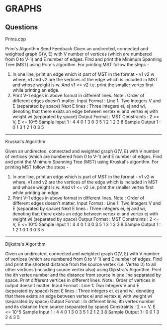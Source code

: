# GRAPHS
Questions
-------------------------------------------------------------------------------------------
Prims.cpp

Prim's Algorithm
Send Feedback
Given an undirected, connected and weighted graph G(V, E) with V number of vertices (which are numbered from 0 to V-1) and E number of edges.
Find and print the Minimum Spanning Tree (MST) using Prim's algorithm.
For printing MST follow the steps -
1. In one line, print an edge which is part of MST in the format -
v1 v2 w
where, v1 and v2 are the vertices of the edge which is included in MST and whose weight is w. And v1 <= v2 i.e. print the smaller vertex first while printing an edge.
2. Print V-1 edges in above format in different lines.
Note : Order of different edges doesn't matter.
Input Format :
Line 1: Two Integers V and E (separated by space)
Next E lines : Three integers ei, ej and wi, denoting that there exists an edge between vertex ei and vertex ej with weight wi (separated by space)
Output Format :
MST
Constraints :
2 <= V, E <= 10^5
Sample Input 1 :
4 4
0 1 3
0 3 5
1 2 1
2 3 8
Sample Output 1 :
0 1 3
1 2 1
0 3 5
-----------------------------------------------------------------------------------------------------------------------------
Kruskal's Algorithm

Given an undirected, connected and weighted graph G(V, E) with V number of vertices (which are numbered from 0 to V-1) and E number of edges.
Find and print the Minimum Spanning Tree (MST) using Kruskal's algorithm.
For printing MST follow the steps -
1. In one line, print an edge which is part of MST in the format -
v1 v2 w
where, v1 and v2 are the vertices of the edge which is included in MST and whose weight is w. And v1 <= v2 i.e. print the smaller vertex first while printing an edge.
2. Print V-1 edges in above format in different lines.
Note : Order of different edges doesn't matter.
Input Format :
Line 1: Two Integers V and E (separated by space)
Next E lines : Three integers ei, ej and wi, denoting that there exists an edge between vertex ei and vertex ej with weight wi (separated by space)
Output Format :
MST
Constraints :
2 <= V, E <= 10^5
Sample Input 1 :
4 4
0 1 3
0 3 5
1 2 1
2 3 8
Sample Output 1 :
1 2 1
0 1 3
0 3 5
----------------------------------------------------------------------------------------
Dijkstra's Algorithm

Given an undirected, connected and weighted graph G(V, E) with V number of vertices (which are numbered from 0 to V-1) and E number of edges.
Find and print the shortest distance from the source vertex (i.e. Vertex 0) to all other vertices (including source vertex also) using Dijkstra's Algorithm.
Print the ith vertex number and the distance from source in one line separated by space. Print different vertices in different lines.
Note : Order of vertices in output doesn't matter.
Input Format :
Line 1: Two Integers V and E (separated by space)
Next E lines : Three integers ei, ej and wi, denoting that there exists an edge between vertex ei and vertex ej with weight wi (separated by space)
Output Format :
In different lines, ith vertex number and its distance from source (separated by space)
Constraints :
2 <= V, E <= 10^5
Sample Input 1 :
4 4
0 1 3
0 3 5
1 2 1
2 3 8
Sample Output 1 :
0 0
1 3
2 4
3 5



-----------------------------------------------------------------------------------------------------------
